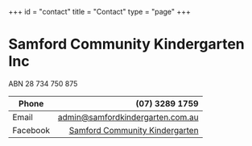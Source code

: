 +++
id = "contact"
title = "Contact"
type = "page"
+++

# Samford Community Kindergarten Inc

ABN 28 734 750 875

| Phone | (07) 3289 1759 |
|----------|-------------------------------------------------------------------------------:|
| Email | admin@samfordkindergarten.com.au |
| Facebook | [Samford Community Kindergarten](https://www.facebook.com/SamfordCommunityKindergarten "Samford Community Kindergarten") |
